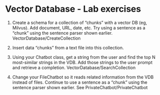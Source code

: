 # Vector Database - Lab exercises

1. Create a schema for a collection of “chunks” with a vector DB (eg, Milvus).  Add document, URL, date, etc.  Try using a sentence as a “chunk” using the sentence parser shown earlier.  VectorDatabase/CreateCollection

2. Insert data “chunks” from a text file into this collection.

3. Using your Chatbot class, get a string from the user and find the top N most-similar strings in the VDB.  Add those strings to the user prompt and retrieve a completion.  VectorDatabase/SearchCollection 

4. Change your FileChatbot so it reads related information from the VDB instead of files.  Continue to use a sentence as a “chunk” using the sentence parser shown earlier.  See PrivateChatbot/PrivateChatbot
